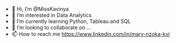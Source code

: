 - 👋 Hi, I’m @MissKavinya
- 👀 I’m interested in Data Analytics
- 🌱 I’m currently learning Python, Tableau and SQL
- 💞️ I’m looking to collaborate on ...
- 📫 How to reach me https://www.linkedin.com/in/mary-nzoka-kvi

<!---
MissKavinya/MissKavinya is a ✨ special ✨ repository because its `README.md` (this file) appears on your GitHub profile.
You can click the Preview link to take a look at your changes.
--->
